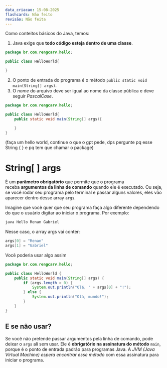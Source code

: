```yaml
---
data_criacao: 15-08-2025
flashcards: Não feito
revisão: Não feita
---
```

Como conteitos básicos do Java, temos:

1.  Java exige que **todo código esteja dentro de uma classe**.
```Java
package br.com.rengcarv.hello;

public class HelloWorld{

}
```

2. O ponto de entrada do programa é o método `public static void main(String[] args)`.
3. O *nome* do arquivo deve ser igual ao nome da classe pública e deve seguir *PascalCase*.
```Java
package br.com.rengcarv.hello;

public class HelloWorld{
    public static void main(String[] args){

    }
}
```

(faça um hello world, continue o que o gpt pede, dps pergunte pq esse String { }  e pq tem que chamar o package)

# String[ ] args
É um **parâmetro obrigatório** que permite que o programa receba **argumentos da linha de comando** quando ele é executado. Ou seja, se você rodar seu programa pelo terminal e passar alguns valores, eles vão aparecer dentro desse array `args`.

Imagine que você quer que seu programa faça algo diferente dependendo do que o usuário digitar ao iniciar o programa. Por exemplo:
```Java
java Hello Renan Gabriel
```

Nesse caso, o array args vai conter:
```Java
args[0] = "Renan"
args[1] = "Gabriel"
```

Você poderia usar algo assim
```Java
package br.com.rengcarv.hello;

public class HelloWorld {
    public static void main(String[] args) {
        if (args.length > 0) {
            System.out.println("Olá, " + args[0] + "!");
        } else {
            System.out.println("Olá, mundo!");
        }
    }
}
```

## E se não usar?
Se você não pretende passar argumentos pela linha de comando, pode deixar o `args` ali sem usar. Ele é **obrigatório na assinatura do método** `main`, porque é o ponto de entrada padrão para programas Java. A *JVM (Java Virtual Machine) espera encontrar esse método* com essa assinatura para iniciar o programa.